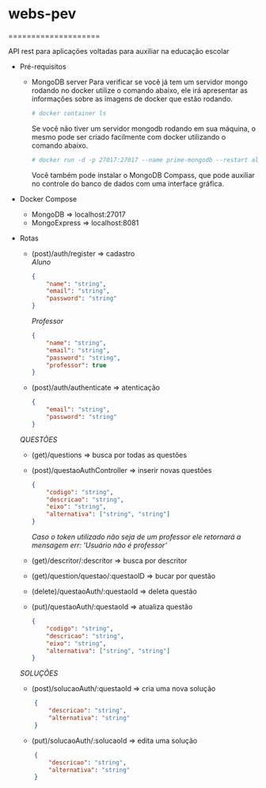 # webs-pev
====================

API rest para aplicações voltadas para auxiliar na educação escolar

+ Pré-requisitos
    - MongoDB server
        Para verificar se você já tem um servidor mongo rodando no docker utilize o comando abaixo, ele irá apresentar as informações sobre as imagens de docker que estão rodando.
        ```sh
        # docker container ls
        ```
        Se você não tiver um servidor mongodb rodando em sua máquina, o mesmo pode ser criado facilmente com docker utilizando o comando abaixo.
        ```sh
        # docker run -d -p 27017:27017 --name prime-mongodb --restart always mongo
        ```
        Você também pode instalar o MongoDB Compass, que pode auxiliar no controle do banco de dados com uma interface gráfica.
+ Docker Compose
    - MongoDB       =>  localhost:27017
    - MongoExpress  =>  localhost:8081

+ Rotas
    - (post)/auth/register          =>  cadastro</br>
        *Aluno*
        ```json
        {
            "name": "string",
            "email": "string",
            "password": "string"
        }
        ```
        *Professor*
        ```json
        {
            "name": "string",
            "email": "string",
            "password": "string",
            "professor": true
        }
        ```
    - (post)/auth/authenticate      =>  atenticação
        ```json
        {
            "email": "string",
            "password": "string"
        }
        ```
    *QUESTÕES*
    - (get)/questions => busca por todas as questões

    - (post)/questaoAuthController  => inserir novas questões
        ```json
        {
            "codigo": "string",
            "descricao": "string",
            "eixo": "string",
            "alternativa": ["string", "string"]
        }
        ```
        *Caso  o token utilizado não seja de um professor ele retornará a mensagem err: 'Usuário não é professor'*
    - (get)/descritor/:descritor => busca por descritor
    - (get)/question/questao/:questaoID => bucar por questão
    - (delete)/questaoAuth/:questaoId => deleta questão
    - (put)/questaoAuth/:questaoId => atualiza questão
        ```json
        {
            "codigo": "string",
            "descricao": "string",
            "eixo": "string",
            "alternativa": ["string", "string"]
        }
        ```
    *SOLUÇÕES*
    - (post)/solucaoAuth/:questaoId => cria uma nova solução
    ```json
        {
            "descricao": "string",
            "alternativa": "string"
        }
    ```
    - (put)/solucaoAuth/:solucaoId => edita uma solução
    ```json
        {
            "descricao": "string",
            "alternativa": "string"
        }
    ```